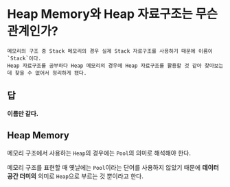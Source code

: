 # Heap Memory와 Heap 자료구조는 무슨 관계인가?

```
메모리의 구조 중 Stack 메모리의 경우 실제 Stack 자료구조를 사용하기 때문에 이름이 `Stack`이다.  
Heap 자료구조를 공부하다 Heap 메모리의 경우에 Heap 자료구조를 활용할 것 같아 찾아보는데 찾을 수 없어서 정리하게 됐다.
```

## 답

__이름만 같다.__

## Heap Memory

메모리 구조에서 사용하는 `Heap`의 경우에는 `Pool`의 의미로 해석해야 한다.

메모리 구조를 표현할 때 옛날에는 `Pool`이라는 단어를 사용하지 않았기 때문에 __데이터 공간 더미의__ 의미로 `Heap`으로 부르는 것 뿐이라고 한다.